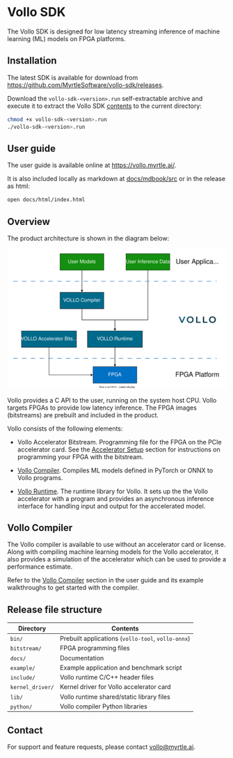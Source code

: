 # Vollo SDK

The Vollo SDK is designed for low latency streaming inference of machine
learning (ML) models on FPGA platforms.

## Installation

The latest SDK is available for download from <https://github.com/MyrtleSoftware/vollo-sdk/releases>.

Download the `vollo-sdk-<version>.run` self-extractable archive and execute it
to extract the Vollo SDK [contents](#release-file-structure) to the current
directory:

```sh
chmod +x vollo-sdk-<version>.run
./vollo-sdk-<version>.run
```

## User guide

The user guide is available online at <https://vollo.myrtle.ai/>.

It is also included locally as markdown at [docs/mdbook/src](docs/mdbook/src) or in the release as html:

```bash
open docs/html/index.html
```

## Overview

The product architecture is shown in the diagram below:

![System Architecture](docs/mdbook/src/assets/system-architecture.svg)

Vollo provides a C API to the user, running on the system host CPU.
Vollo targets FPGAs to provide low latency inference.
The FPGA images (bitstreams) are prebuilt and included in the product.

Vollo consists of the following elements:

- Vollo Accelerator Bitstream. Programming file for the FPGA on the PCIe
  accelerator card. See the [Accelerator
  Setup](https://vollo.myrtle.ai/latest/accelerator-setup.html) section for
  instructions on programming your FPGA with the bitstream.

- [Vollo Compiler](https://vollo.myrtle.ai/latest/vollo-compiler.html).
  Compiles ML models defined in PyTorch or ONNX to Vollo programs.

- [Vollo Runtime](https://vollo.myrtle.ai/latest/vollo-runtime.html). The
  runtime library for Vollo. It sets up the the Vollo accelerator with a
  program and provides an asynchronous inference interface for handling input
  and output for the accelerated model.

## Vollo Compiler

The Vollo compiler is available to use without an accelerator card or license.
Along with compiling machine learning models for the Vollo accelerator,
it also provides a simulation of the accelerator which can be used to provide a performance estimate.

Refer to the [Vollo Compiler](https://vollo.myrtle.ai/latest/vollo-compiler.html)
section in the user guide and its example walkthroughs to get started with the
compiler.

## Release file structure

| Directory        | Contents                                           |
| ---------------- | -------------------------------------------------- |
| `bin/`           | Prebuilt applications (`vollo-tool`, `vollo-onnx`) |
| `bitstream/`     | FPGA programming files                             |
| `docs/`          | Documentation                                      |
| `example/`       | Example application and benchmark script           |
| `include/`       | Vollo runtime C/C++ header files                   |
| `kernel_driver/` | Kernel driver for Vollo accelerator card           |
| `lib/`           | Vollo runtime shared/static library files          |
| `python/`        | Vollo compiler Python libraries                    |

## Contact

For support and feature requests, please contact <vollo@myrtle.ai>.
